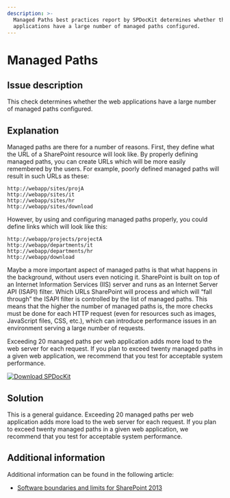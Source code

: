 ```yaml
---
description: >-
  Managed Paths best practices report by SPDocKit determines whether the web
  applications have a large number of managed paths configured.
---
```


# Managed Paths

## Issue description

This check determines whether the web applications have a large number of managed paths configured.

## Explanation

Managed paths are there for a number of reasons. First, they define what the URL of a SharePoint resource will look like. By properly defining managed paths, you can create URLs which will be more easily remembered by the users. For example, poorly defined managed paths will result in such URLs as these:

```http
http://webapp/sites/projA
http://webapp/sites/it
http://webapp/sites/hr
http://webapp/sites/download
```

However, by using and configuring managed paths properly, you could define links which will look like this:

```http
http://webapp/projects/projectA
http://webapp/departments/it
http://webapp/departments/hr
http://webapp/download
```

Maybe a more important aspect of managed paths is that what happens in the background, without users even noticing it. SharePoint is built on top of an Internet Information Services (IIS) server and runs as an Internet Server API (ISAPI) filter. Which URLs SharePoint will process and which will “fall through” the ISAPI filter is controlled by the list of managed paths. This means that the higher the number of managed paths is, the more checks must be done for each HTTP request (even for resources such as images, JavaScript files, CSS, etc.), which can introduce performance issues in an environment serving a large number of requests.

Exceeding 20 managed paths per web application adds more load to the web server for each request. If you plan to exceed twenty managed paths in a given web application, we recommend that you test for acceptable system performance.

[![Download SPDocKit](../../../.gitbook/assets/spdockit\_download.png)](http://bit.ly/2US0Zna)

## Solution

This is a general guidance. Exceeding 20 managed paths per web application adds more load to the web server for each request. If you plan to exceed twenty managed paths in a given web application, we recommend that you test for acceptable system performance.

## Additional information

Additional information can be found in the following article:

* [Software boundaries and limits for SharePoint 2013](https://learn.microsoft.com/en-us/sharepoint/install/software-boundaries-and-limits)
